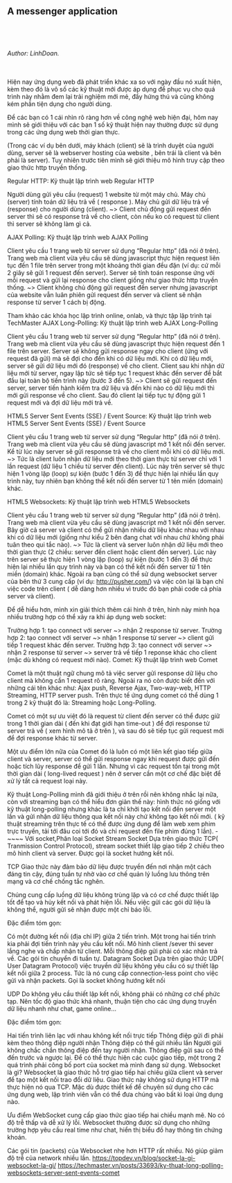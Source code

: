 <H2>A messenger application<H2> </br>
 </p><h6> Author: LinhDoan.</h6></p> </br>
Hiện nay ứng dụng web đã phát triển khác xa so với ngày đầu nó xuất hiện, kèm theo đó là vô số các kỹ thuật mới được áp dụng để phục vụ cho quá trình này nhằm đem lại trải nghiệm mới mẻ, đầy hứng thú và cũng không kém phần tiện dụng cho người dùng.

Để các bạn có 1 cái nhìn rõ ràng hơn về công nghệ web hiện đại, hôm nay mình sẽ giới thiệu với các bạn 1 số kỹ thuật hiện nay thường được sử dụng trong các ứng dụng web thời gian thực.

(Trong các ví dụ bên dưới, máy khách (client) sẽ là trình duyệt của người dùng, server sẽ là webserver hosting của website , bên trái là client và bên phải là server). Tuy nhiên trước tiên mình sẽ giới thiệu mô hình truy cập theo giao thức http truyền thống.

Regular HTTP:
Kỹ thuật lập trình web Regular HTTP

Người dùng gửi yêu cầu (request) 1 website từ một máy chủ.
Máy chủ (server) tính toán dữ liệu trả về ( response ).
Máy chủ gửi dữ liệu trả về (response) cho người dùng (client).
~> Client chủ động gửi request đến server thì sẽ có response trả về cho client, còn nếu ko có request từ client thì server sẽ không làm gì cả.

AJAX Polling:
Kỹ thuật lập trình web AJAX Polling

Client yêu cầu 1 trang web từ server sử dụng “Regular http” (đã nói ở trên).
Trang web mà client vừa yêu cầu sẽ dùng javascript thực hiện request liên tục đến 1 file trên server trong một khoảng thời gian đều đặn (ví dụ: cứ mỗi 2 giây sẽ gửi 1 request đến server).
Server sẽ tính toán response ứng với mỗi request và gửi lại response cho client giống như giao thức http truyền thống.
~> Client không chủ động gửi request đến server nhưng javascript của website vẫn luân phiên gửi request đến server và client sẽ nhận response từ server 1 cách bị động.

Tham khảo các khóa học lập trình online, onlab, và thực tập lập trình tại TechMaster
AJAX Long-Polling:
Kỹ thuật lập trình web AJAX Long-Polling

Client yêu cầu 1 trang web từ server sử dụng “Regular http” (đã nói ở trên).
Trang web mà client vừa yêu cầu sẽ dùng javascript thực hiện request đến 1 file trên server.
Server sẽ không gửi response ngay cho client (ứng với request đã gửi) mà sẽ đợi cho đến khi có dữ liệu mới.
Khi có dữ liệu mới, server sẽ gửi dữ liệu mới đó (response) về cho client.
Client sau khi nhận dữ liệu mới từ server, ngay lập tức sẽ tiếp tục 1 request khác đến server để bắt đầu lại toàn bộ tiến trình này (bước 3 đến 5).
~> Client sẽ gửi request đến server, server tiến hành kiếm tra dữ liệu và đến khi nào có dữ liệu mới thì mới gửi response về cho client. Sau đó client lại tiếp tục tự động gửi 1 request mới và đợi dữ liệu mới trả về.

HTML5 Server Sent Events (SSE) / Event Source:
Kỹ thuật lập trình web HTML5 Server Sent Events (SSE) / Event Source

Client yêu cầu 1 trang web từ server sử dụng “Regular http” (đã nói ở trên).
Trang web mà client vừa yêu cầu sẽ dùng javascript mở 1 kết nối đến server.
Kể từ lúc này server sẽ gửi response trả về cho client mỗi khi có dữ liệu mới.
~> Tức là client luôn nhận dữ liệu mới theo thời gian thực từ server chỉ với 1 lần request (dữ liệu 1 chiều từ server đến client). Lúc này trên server sẽ thực hiện 1 vòng lặp (loop) sự kiện (bước 1 đến 3) để thực hiện lại nhiều lần quy trình này, tuy nhiên bạn không thể kết nối đến server từ 1 tên miền (domain) khác.

HTML5 Websockets:
Kỹ thuật lập trình web HTML5 Websockets

Client yêu cầu 1 trang web từ server sử dụng “Regular http” (đã nói ở trên).
Trang web mà client vừa yêu cầu sẽ dùng javascript mở 1 kết nối đến server.
Bây giờ cả server và client có thể gửi nhận nhiều dữ liệu khác nhau với nhau khi có dữ liệu mới (giống như kiểu 2 bên đang chat với nhau chứ không phải tuân theo qui tắc nào).
~> Tức là client và server luôn nhận dữ liệu mới theo thời gian thực (2 chiều: server đến client hoặc client đến server). Lúc này trên server sẽ thực hiện 1 vòng lặp (loop) sự kiện (bước 1 đến 3) để thực hiện lại nhiều lần quy trình này và bạn có thể kết nối đến server từ 1 tên miền (domain) khác. Ngoài ra bạn cũng có thể sử dụng websocket server của bên thứ 3 cung cấp (ví dụ: http://pusher.com/) và việc còn lại là bạn chỉ việc code trên client ( dễ dàng hơn nhiều vì trước đó bạn phải code cả phía server và client).

Để dễ hiểu hơn, mình xin giải thích thêm cái hình ở trên, hình này minh họa nhiều trường hợp có thể xảy ra khi áp dụng web socket:

Trường hợp 1: tạo connect với server ~> nhận 2 response từ server.
Trường hợp 2: tạo connect với server ~> nhận 1 response từ server ~> client gửi tiếp 1 request khác đến server.
Trường hợp 3: tạo connect với server ~> nhận 2 response từ server ~> server trả về tiếp 1 reponse khác cho client (mặc dù không có request mới nào).
Comet:
Kỹ thuật lập trình web Comet

Comet là một thuật ngữ chung mô tả việc server gửi response dữ liệu cho client mà không cần 1 request rõ ràng. Ngoài ra nó còn được biết đến với những cái tên khác như: Ajax push, Reverse Ajax, Two-way-web, HTTP Streaming, HTTP server push. Trên thực tế ứng dụng comet có thể dùng 1 trong 2 kỹ thuật đó là: Streaming hoặc Long-Polling.

Comet có một sự ưu việt đó là request từ client đến server có thể được giữ trong 1 thời gian dài ( đến khi đạt giới hạn time-out ) để đợi response từ server trả về ( xem hình mô tả ở trên ), và sau đó sẽ tiếp tục gửi request mới để đợi response khác từ server.

Một ưu điểm lớn nữa của Comet đó là luôn có một liên kết giao tiếp giữa client và server, server có thể gửi response ngay khi request được gửi đến hoặc tích lũy response để gửi 1 lần. Nhưng vì các request tồn tại trong một thời gian dài ( long-lived request ) nên ở server cần một cơ chế đặc biệt để xử lý tất cả request loại này.

Kỹ thuật Long-Polling mình đã giới thiệu ở trên rồi nên không nhắc lại nữa, còn với streaming bạn có thể hiểu đơn giản thế này: hình thức nó giống với kỹ thuật long-polling nhưng khác là ta chỉ khởi tạo kết nối đến server một lần và gửi nhận dữ liệu thông qua kết nối này chứ không tạo kết nối mới. ( kỹ thuật streaming trên thực tế có thể được ứng dụng để làm web xem phim trực truyến, tải tới đâu coi tới đó và chỉ request đến file phim đúng 1 lần).
-~~~~ 
Với socket,Phân loại Socket
Stream Socket
Dựa trên giao thức TCP( Tranmission Control Protocol), stream socket thiết lập giao tiếp 2 chiều theo mô hình client và server. Được gọi là socket hướng kết nối.

TCP
Giao thức này đảm bảo dữ liệu được truyền đến nơi nhận một cách đáng tin cậy, đúng tuần tự nhờ vào cơ chế quản lý luồng lưu thông trên mạng và cơ chế chống tắc nghẽn.

Chúng cung cấp luồng dữ liệu không trùng lặp và có cơ chế được thiết lập tốt để tạo và hủy kết nối và phát hiện lỗi. Nếu việc gửi các gói dữ liệu là không thể, người gửi sẽ nhận được một chỉ báo lỗi.

Đặc điểm tóm gọn:

Có một đường kết nối (địa chỉ IP) giữa 2 tiến trình.
Một trong hai tiến trình kia phải đợi tiến trình này yêu cầu kết nối.
Mô hình client /sever thì sever lắng nghe và chấp nhận từ client.
Mỗi thông điệp gửi phải có xác nhận trả về.
Các gói tin chuyển đi tuần tự.
 Datagram Socket
Dựa trên giao thức UDP( User Datagram Protocol) việc truyền dữ liệu không yêu cầu có sự thiết lập kết nối giữa 2 process. Tức là nó cung cấp connection-less point cho việc gửi và nhận packets. Gọi là socket không hướng kết nối

UDP
Do không yêu cầu thiết lập kết nối, không phải có những cơ chế phức tạp. Nên tốc độ giao thức khá nhanh, thuận tiện cho các ứng dụng truyền dữ liệu nhanh như chat, game online…

Đặc điểm tóm gọn:

Hai tiến trình liên lạc với nhau không kết nối trực tiếp
Thông điệp gửi đi phải kèm theo thông điệp người nhận
Thông điệp có thể gửi nhiều lần
Người gửi không chắc chắn thông điệp đến tay người nhận.
Thông điệp gửi sau có thể đến trước và ngược lại.
Để có thể thực hiện các cuộc giao tiếp, một trong 2 quá trình phải công bố port của socket mà mình đang sử dụng.
Websocket là gì?
Websocket là giao thức hỗ trợ giao tiếp hai chiều giữa client và server để tạo một kết nối trao đổi dữ liệu. Giao thức này không sử dụng HTTP mà thực hiện nó qua TCP. Mặc dù được thiết kế để chuyên sử dụng cho các ứng dụng web, lập trình viên vẫn có thể đưa chúng vào bất kì loại ứng dụng nào.

Ưu điểm
WebSocket cung cấp giao thức giao tiếp hai chiều mạnh mẽ. No có độ trễ thấp và dễ xử lý lỗi. Websocket thường được sử dụng cho những trường hợp yêu cầu real time như chat, hiển thị biểu đồ hay thông tin chứng khoán.

Các gói tin (packets) của Websocket nhẹ hơn HTTP rất nhiều. Nó giúp giảm độ trễ của network nhiều lần.
https://topdev.vn/blog/socket-la-gi-websocket-la-gi/
https://techmaster.vn/posts/33693/ky-thuat-long-polling-websockets-server-sent-events-comet
